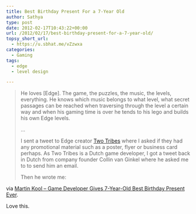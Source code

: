 ```yaml
---
title: Best Birthday Present For a 7-Year Old
author: Sathya
type: post
date: 2012-02-17T10:43:22+00:00
url: /2012/02/17/best-birthday-present-for-a-7-year-old/
topsy_short_url:
  - https://u.sbhat.me/vZzwxa
categories:
  - Gaming
tags:
  - edge
  - level design

---
```

> He loves [Edge]. The game, the puzzles, the music, the levels, everything. He knows which music belongs to what level, what secret passages can be reached when traversing through the level a certain way and when his gaming time is over he tends to his lego and builds his own Edge levels.
> 
> &#8230;
> 
> I sent a tweet to Edge creator <a href="https://twitter.com/twotribesgames" target="_blank">Two Tribes</a> where I asked if they had any promotional material such as a poster, flyer or business card perhaps. As Two Tribes is a Dutch game developer, I got a tweet back in Dutch from company founder Collin van Ginkel where he asked me to to send him an email.
> 
> Then he wrote me:

via [Martin Kool &#8211; Game Developer Gives 7-Year-Old Best Birthday Present Ever][1].

Love this.

 [1]: https://martinkool.com/post/17611582440/game-developer-gives-7yr-old-best-birthday-present-ever
